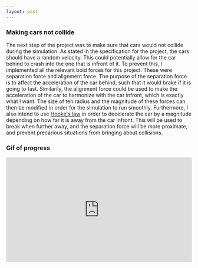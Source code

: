 ```yaml
---
layout: post
---
```

### Making cars not collide
The next step of the project was to make sure that cars would not collide during the simulation. As stated in the specification for the project, the cars should have a random velocity. This could potentially allow for the car behind to crash into the one that is infront of it. To prevent this, I implemented all the relevant boid forces for this project. These were separation force and alignment force. The purpose of the separation force is to affect the acceleration of the car behind, such that it would brake if it is going to fast. Similarily, the alignment force could be used to make the acceleration of the car to harmonize with the car infront, which is exactly what I want. The size of teh radius and the magnitude of these forces can then be modified in order for the simulation to run smoothly. Furthermore, I also intend to use [Hooke's law](https://en.wikipedia.org/wiki/Hooke%27s_law) in order to decelerate the car by a magnitude depending on how far it is away from the car infront. This will be used to break when further away, and the separation force will be more proximate, and prevent precarious situations from bringing about collisions.

### Gif of progress

<div style="height: 0; padding-bottom: calc(56.25%); position:relative; width: 100%;"><iframe allow="autoplay; gyroscope;" allowfullscreen height="100%" referrerpolicy="strict-origin" src="https://www.kapwing.com/e/603a9399e3ff1b0029e92bda" style="border:0; height:100%; left:0; overflow:hidden; position:absolute; top:0; width:100%" title="Embedded content made on Kapwing" width="100%"></iframe></div><p style="font-size: 12px; text-align: right;"> <a href="https://www.kapwing.com/videos/603a9399e3ff1b0029e92bda" target="_blank" rel="noopener noreferrer"></a></p>
